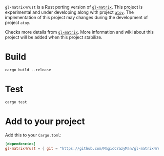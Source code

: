 `gl-matrix4rust` is a Rust porting version of [`gl-matrix`](https://github.com/toji/gl-matrix). This project is experimental and under developing along with project [`atoy`](https://github.com/MagicCrazyMan/atoy). The implementation of this project may changes during the development of project `atoy`.

Checks more details from [`gl-matrix`](https://github.com/toji/gl-matrix). More information and wiki about this project will be added when this project stabilize.

# Build

``` shell
cargo build --release
```

# Test

``` shell
cargo test
```

# Add to your project

Add this to your `Cargo.toml`:

``` toml
[dependencies]
gl-matrix4rust = { git = "https://github.com/MagicCrazyMan/gl-matrix4rust" }
```